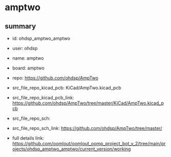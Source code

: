 # amptwo
 
## summary 
* id: ohdsp_amptwo_amptwo
* user: ohdsp
* name: amptwo
* board: amptwo
* repo: https://github.com/ohdsp/AmpTwo
* src_file_repo_kicad_pcb: KiCad/AmpTwo.kicad_pcb
* src_file_repo_kicad_pcb_link: https://github.com/ohdsp/AmpTwo/tree/master/KiCad/AmpTwo.kicad_pcb


* src_file_repo_sch: 
* src_file_repo_sch_link: https://github.com/ohdsp/AmpTwo/tree/master/
* full details link: https://github.com/oomlout/oomlout_oomp_project_bot_v_2/tree/main/projects/ohdsp_amptwo_amptwo/current_version/working  







